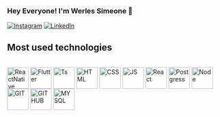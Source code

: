 ### Hey Everyone! I'm Werles Simeone 👋

[![Instagram](https://img.shields.io/badge/Instagram-E4405F?style=for-the-badge&logo=instagram&logoColor=white)](https://www.instagram.com/simeone08)
[![LinkedIn](https://img.shields.io/badge/LinkedIn-0077B5?style=for-the-badge&logo=linkedin&logoColor=white)](https://www.linkedin.com/in/simeone08)

## Most used technologies

<div style="display: inline_block"></br>

  <img align="center" height="50" alt="ReactNative" src="https://img.shields.io/badge/React_Native-20232A?style=for-the-badge&logo=react&logoColor=61DAFB"/>
  <img align="center" height="50" width="50" alt="Flutter" src="https://cdn.jsdelivr.net/gh/devicons/devicon/icons/flutter/flutter-original.svg"/> 
  <img align="center" height="50" width="50" alt="Ts" src="https://cdn.jsdelivr.net/gh/devicons/devicon/icons/typescript/typescript-original.svg" />
  <img align="center" height="50" width="50" alt="HTML" src="https://cdn.jsdelivr.net/gh/devicons/devicon/icons/html5/html5-original-wordmark.svg" />
  <img align="center" height="50" width="50" alt="CSS" src="https://cdn.jsdelivr.net/gh/devicons/devicon/icons/css3/css3-original-wordmark.svg" />
  <img align="center" height="50" width="50" alt="JS" src="https://cdn.jsdelivr.net/gh/devicons/devicon/icons/javascript/javascript-original.svg" />
  <img align="center" height="50" width="50" alt="React" src="https://cdn.jsdelivr.net/gh/devicons/devicon/icons/react/react-original-wordmark.svg" />
  <img align="center" height="50" width="50" alt="Postgress" src="https://cdn.jsdelivr.net/gh/devicons/devicon/icons/postgresql/postgresql-original-wordmark.svg" />
  <img align="center" height="50" width="50" alt="Node" src="https://cdn.jsdelivr.net/gh/devicons/devicon/icons/nodejs/nodejs-original.svg" />
  <img align="center" height="50" width="50" alt="GIT" src="https://cdn.jsdelivr.net/gh/devicons/devicon/icons/git/git-original-wordmark.svg" />
  <img align="center" height="50" width="50" alt="GITHUB" src="https://cdn.jsdelivr.net/gh/devicons/devicon/icons/github/github-original-wordmark.svg" />
  <img align="center" height="50" width="50" alt="MYSQL" src="https://cdn.jsdelivr.net/gh/devicons/devicon/icons/mysql/mysql-original-wordmark.svg" />
</div>
